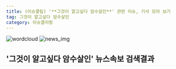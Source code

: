 ```yaml
---
title: (이슈클립) '**그것이 알고싶다 암수살인**' 관련 이슈, 기사 모아 보기
tag: 그것이 알고싶다 암수살인
category: 이슈클리핑
---
```

![wordcloud](https://s3.ap-northeast-2.amazonaws.com/lyrics101-wordcloud/2018-09-21-1537516146.png)
![news_img](https://user-images.githubusercontent.com/42597476/44507050-1206f400-a6e4-11e8-8d98-7ffbfebb353f.png)
## **'**그것이 알고싶다 암수살인**'** 뉴스속보 검색결과

